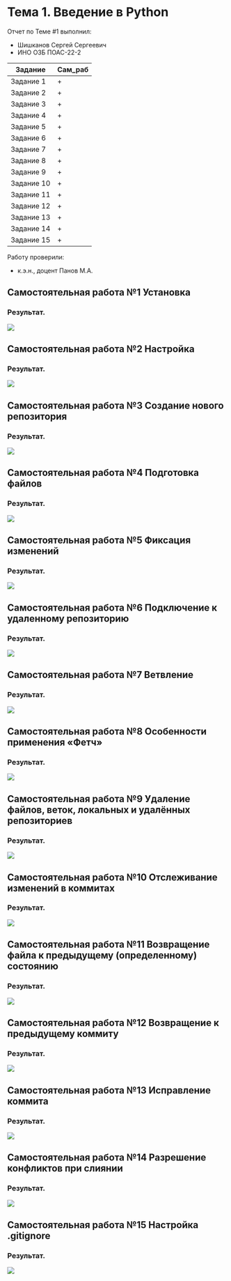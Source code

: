 # Тема 1. Введение в Python
Отчет по Теме #1 выполнил:
- Шишканов Сергей Сергеевич
- ИНО ОЗБ ПОАС-22-2

| Задание | Сам_раб |
| ------ | ------ |
| Задание 1 | + |
| Задание 2 | + |
| Задание 3 | + |
| Задание 4 | + |
| Задание 5 | + |
| Задание 6 | + |
| Задание 7 | + |
| Задание 8 | + |
| Задание 9 | + |
| Задание 10 | + |
| Задание 11 | + |
| Задание 12 | + |
| Задание 13 | + |
| Задание 14 | + |
| Задание 15 | + |

Работу проверили:
- к.э.н., доцент Панов М.А.

## Самостоятельная работа №1 Установка
### Результат.
![](https://github.com/GreyKnightGK/SoftwareEngineering/blob/Тема_1/pic/Lab1_1.png)
  
## Самостоятельная работа №2 Настройка
### Результат.
![](https://github.com/GreyKnightGK/SoftwareEngineering/blob/Тема_1/pic/Lab1_2.png)
  
## Самостоятельная работа №3 Создание нового репозитория
### Результат.
![](https://github.com/GreyKnightGK/SoftwareEngineering/blob/Тема_1/pic/Lab1_3.png)
  
## Самостоятельная работа №4 Подготовка файлов
### Результат.
![](https://github.com/GreyKnightGK/SoftwareEngineering/blob/Тема_1/pic/Lab1_4.png)
  
## Самостоятельная работа №5 Фиксация изменений
### Результат.
![](https://github.com/GreyKnightGK/SoftwareEngineering/blob/Тема_1/pic/Lab1_5.png)
  
## Самостоятельная работа №6 Подключение к удаленному репозиторию
### Результат.
![](https://github.com/GreyKnightGK/SoftwareEngineering/blob/Тема_1/pic/Lab1_6.png)
  
## Самостоятельная работа №7 Ветвление
### Результат.
![](https://github.com/GreyKnightGK/SoftwareEngineering/blob/Тема_1/pic/Lab1_7.png)
  
## Самостоятельная работа №8 Особенности применения «Фетч»
### Результат.
![](https://github.com/GreyKnightGK/SoftwareEngineering/blob/Тема_1/pic/Lab1_8.png)
  
## Самостоятельная работа №9 Удаление файлов, веток, локальных и удалённых репозиториев
### Результат.
![](https://github.com/GreyKnightGK/SoftwareEngineering/blob/Тема_1/pic/Lab1_9.png)
  
## Самостоятельная работа №10 Отслеживание изменений в коммитах
### Результат.
![](https://github.com/GreyKnightGK/SoftwareEngineering/blob/Тема_1/pic/Lab1_10.png)

## Самостоятельная работа №11 Возвращение файла к предыдущему (определенному) состоянию
### Результат.
![](https://github.com/GreyKnightGK/SoftwareEngineering/blob/Тема_1/pic/Lab1_11.png)

## Самостоятельная работа №12 Возвращение к предыдущему коммиту
### Результат.
![](https://github.com/GreyKnightGK/SoftwareEngineering/blob/Тема_1/pic/Lab1_12.png)

## Самостоятельная работа №13 Исправление коммита
### Результат.
![](https://github.com/GreyKnightGK/SoftwareEngineering/blob/Тема_1/pic/Lab1_13.png)

## Самостоятельная работа №14 Разрешение конфликтов при слиянии
### Результат.
![](https://github.com/GreyKnightGK/SoftwareEngineering/blob/Тема_1/pic/Lab1_14.png)

## Самостоятельная работа №15 Настройка .gitignore
### Результат.
![](https://github.com/GreyKnightGK/SoftwareEngineering/blob/Тема_1/pic/Lab1_15.png)